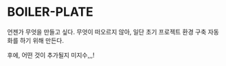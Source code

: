 # BOILER-PLATE

언젠가 무엇을 만들고 싶다.
무엇이 떠오르지 않아, 일단 초기 프로젝트 환경 구축 자동화를 하기 위해 만든다.

후에, 어떤 것이 추가될지 미지수,,,!
